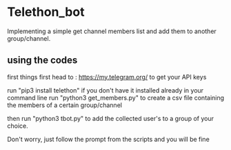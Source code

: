 # Telethon_bot
Implementing a simple get channel members list and add them to another group/channel.

## using the codes

first things first head to : https://my.telegram.org/ to get your API keys

run "pip3 install telethon" if you don't have it installed already
in your command line run "python3 get_members.py" to create a csv file
containing the members of a certain group/channel

then run "python3 tbot.py" to add the collected user's to a group of your choice.


Don't worry, just follow the prompt from the scripts and you will be fine
